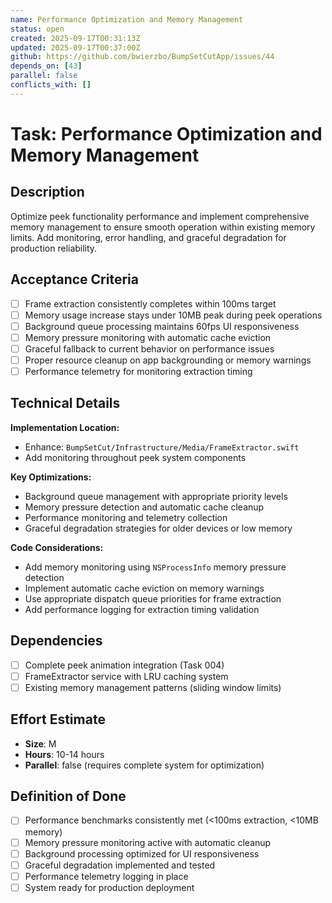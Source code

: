 ```yaml
---
name: Performance Optimization and Memory Management
status: open
created: 2025-09-17T00:31:13Z
updated: 2025-09-17T00:37:00Z
github: https://github.com/bwierzbo/BumpSetCutApp/issues/44
depends_on: [43]
parallel: false
conflicts_with: []
---
```


# Task: Performance Optimization and Memory Management

## Description

Optimize peek functionality performance and implement comprehensive memory management to ensure smooth operation within existing memory limits. Add monitoring, error handling, and graceful degradation for production reliability.

## Acceptance Criteria

- [ ] Frame extraction consistently completes within 100ms target
- [ ] Memory usage increase stays under 10MB peak during peek operations
- [ ] Background queue processing maintains 60fps UI responsiveness
- [ ] Memory pressure monitoring with automatic cache eviction
- [ ] Graceful fallback to current behavior on performance issues
- [ ] Proper resource cleanup on app backgrounding or memory warnings
- [ ] Performance telemetry for monitoring extraction timing

## Technical Details

**Implementation Location:**
- Enhance: `BumpSetCut/Infrastructure/Media/FrameExtractor.swift`
- Add monitoring throughout peek system components

**Key Optimizations:**
- Background queue management with appropriate priority levels
- Memory pressure detection and automatic cache cleanup
- Performance monitoring and telemetry collection
- Graceful degradation strategies for older devices or low memory

**Code Considerations:**
- Add memory monitoring using `NSProcessInfo` memory pressure detection
- Implement automatic cache eviction on memory warnings
- Use appropriate dispatch queue priorities for frame extraction
- Add performance logging for extraction timing validation

## Dependencies

- [ ] Complete peek animation integration (Task 004)
- [ ] FrameExtractor service with LRU caching system
- [ ] Existing memory management patterns (sliding window limits)

## Effort Estimate

- **Size**: M
- **Hours**: 10-14 hours
- **Parallel**: false (requires complete system for optimization)

## Definition of Done

- [ ] Performance benchmarks consistently met (<100ms extraction, <10MB memory)
- [ ] Memory pressure monitoring active with automatic cleanup
- [ ] Background processing optimized for UI responsiveness
- [ ] Graceful degradation implemented and tested
- [ ] Performance telemetry logging in place
- [ ] System ready for production deployment
